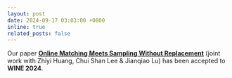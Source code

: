 ```yaml
---
layout: post
date: 2024-09-17 03:03:00 +0800
inline: true
related_posts: false
---
```


Our paper <a href="https://arxiv.org/abs/2410.06868"><b>Online Matching Meets Sampling Without Replacement</b></a> (joint work with Zhiyi Huang, Chui Shan Lee & Jianqiao Lu) has been accepted to **WINE 2024**.

